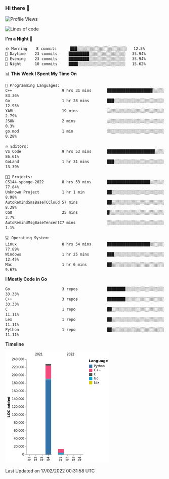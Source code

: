 ### Hi there 👋

<!--START_SECTION:waka-->
![Profile Views](http://img.shields.io/badge/Profile%20Views-0-blue)

![Lines of code](https://img.shields.io/badge/From%20Hello%20World%20I%27ve%20Written-241%20Thousand%20lines%20of%20code-blue)

**I'm a Night 🦉** 

```text
🌞 Morning    8 commits      ███░░░░░░░░░░░░░░░░░░░░░░   12.5% 
🌆 Daytime    23 commits     █████████░░░░░░░░░░░░░░░░   35.94% 
🌃 Evening    23 commits     █████████░░░░░░░░░░░░░░░░   35.94% 
🌙 Night      10 commits     ████░░░░░░░░░░░░░░░░░░░░░   15.62%

```


📊 **This Week I Spent My Time On** 

```text
💬 Programming Languages: 
C++                      9 hrs 31 mins       ████████████████████░░░░░   83.36% 
Go                       1 hr 28 mins        ███░░░░░░░░░░░░░░░░░░░░░░   12.95% 
YAML                     19 mins             ░░░░░░░░░░░░░░░░░░░░░░░░░   2.79% 
JSON                     2 mins              ░░░░░░░░░░░░░░░░░░░░░░░░░   0.3% 
go.mod                   1 min               ░░░░░░░░░░░░░░░░░░░░░░░░░   0.28%

🔥 Editors: 
VS Code                  9 hrs 53 mins       █████████████████████░░░░   86.61% 
GoLand                   1 hr 31 mins        ███░░░░░░░░░░░░░░░░░░░░░░   13.39%

🐱‍💻 Projects: 
CS144-sponge-2022        8 hrs 53 mins       ███████████████████░░░░░░   77.84% 
Unknown Project          1 hr 1 min          ██░░░░░░░░░░░░░░░░░░░░░░░   8.98% 
AutoRemindSmsBaseTCCloud 57 mins             ██░░░░░░░░░░░░░░░░░░░░░░░   8.38% 
CGO                      25 mins             █░░░░░░░░░░░░░░░░░░░░░░░░   3.7% 
AutoRemindMsgBaseTencentC7 mins              ░░░░░░░░░░░░░░░░░░░░░░░░░   1.1%

💻 Operating System: 
Linux                    8 hrs 54 mins       ███████████████████░░░░░░   77.89% 
Windows                  1 hr 25 mins        ███░░░░░░░░░░░░░░░░░░░░░░   12.45% 
Mac                      1 hr 6 mins         ██░░░░░░░░░░░░░░░░░░░░░░░   9.67%

```

**I Mostly Code in Go** 

```text
Go                       3 repos             ████████░░░░░░░░░░░░░░░░░   33.33% 
C++                      3 repos             ████████░░░░░░░░░░░░░░░░░   33.33% 
C                        1 repo              ██░░░░░░░░░░░░░░░░░░░░░░░   11.11% 
Lex                      1 repo              ██░░░░░░░░░░░░░░░░░░░░░░░   11.11% 
Python                   1 repo              ██░░░░░░░░░░░░░░░░░░░░░░░   11.11%

```


**Timeline**

![Chart not found](https://raw.githubusercontent.com/h3n4l/h3n4l/main/charts/bar_graph.png) 


 Last Updated on 17/02/2022 00:31:58 UTC
<!--END_SECTION:waka-->

